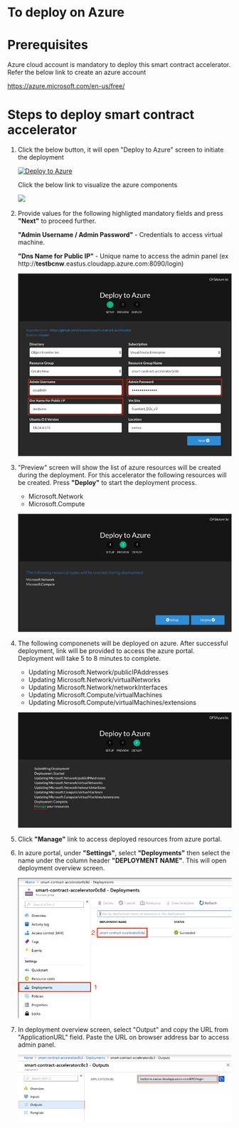 # To deploy on Azure

Prerequisites
=============
Azure cloud account is mandatory to deploy this smart contract accelerator. Refer the below link to create an azure account 

https://azure.microsoft.com/en-us/free/


Steps to deploy smart contract accelerator
==========================================

1. Click the below button, it will open "Deploy to Azure" screen to initiate the deployment

    [![Deploy to Azure](https://azuredeploy.net/deploybutton.png)](https://azuredeploy.net/) 

    Click the below link to visualize the azure components

    <a href="http://armviz.io/#/?load=https%3A%2F%2Fraw.githubusercontent.com%2Frarunms%2Fautodeploy%2Fmaster%2Fazuredeploy.json" target="_blank">
    <img src="http://armviz.io/visualizebutton.png"/> </a>

2. Provide values for the following highligted mandatory fields and press <b>"Next"</b> to proceed further.
   
    <b>"Admin Username / Admin Password" </b> - Credentials to access virtual machine.
    
    <b> "Dns Name for Public IP" </b> - Unique name to access the admin panel 
    (ex http://<b>testbcnw</b>.eastus.cloudapp.azure.com:8090/login) 

    ![Setup](./images/setup.png)

3. "Preview" screen will show the list of azure resources will be created during the deployment. For this accelerator the following resources will be created. Press <b>"Deploy"</b> to start the deployment process.
    * Microsoft.Network
    * Microsoft.Compute

    ![Preview](./images/preview.png)

4. The following componenets will be deployed on azure. After successful deployment, link will be provided to access the azure portal. Deployment will take 5 to 8 minutes to complete.
    * Updating Microsoft.Network/publicIPAddresses
    * Updating Microsoft.Network/virtualNetworks
    * Updating Microsoft.Network/networkInterfaces
    * Updating Microsoft.Compute/virtualMachines
    * Updating Microsoft.Compute/virtualMachines/extensions 

    ![Deploy](./images/deploy.png)

5. Click <b>"Manage"</b> link to access deployed resources from azure portal.

6. In azure portal, under <b>"Settings"</b>, select <b>"Deployments"</b> then select the name under the column header <b>"DEPLOYMENT NAME"</b>. This will open deployment overview screen.

    ![Deployments](./images/deployments.png)

7. In deployment overview screen, select "Output" and copy the URL from "ApplicationURL" field. Paste the URL on browser address bar to access admin panel.

    ![Application URL](./images/url.png)







